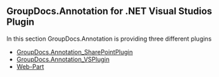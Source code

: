 ## GroupDocs.Annotation for .NET Visual Studios Plugin

In this section GroupDocs.Annotation is providing three different plugins

+ [GroupDocs.Annotation_SharePointPlugin](https://github.com/groupdocs-annotation/GroupDocs.Annotation-for-.NET/tree/master/Plugins/GroupDocs_Annotation_SharePointPlugin)
+ [GroupDocs.Annotation_VSPlugin](https://github.com/groupdocs-annotation/GroupDocs.Annotation-for-.NET/tree/master/Plugins/GroupDocs.Annotation_VSPlugin)
+ [Web-Part](https://github.com/groupdocs-annotation/GroupDocs.Annotation-for-.NET/tree/master/Plugins/WebPart)

